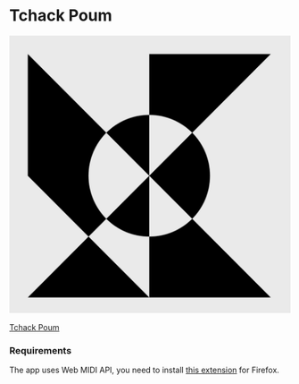 # Tchack Poum

![Tchack Poum logo](tchack-poum.png)

[Tchack Poum](https://arthursw.github.io/tchack-poum/) 

### Requirements

The app uses Web MIDI API, you need to install [this extension](https://addons.mozilla.org/en-US/firefox/addon/web-midi-api/) for Firefox.


